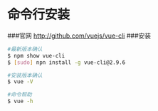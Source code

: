    命令行安装
   ===========
   ###官网
   http://github.com/vuejs/vue-cli
   ###安装
   ~~~bash
   #最新版本确认
   $ npm show vue-cli
   $ [sudo] npn install -g vue-cli@2.9.6
   
   #安装版本确认
   $ vue -V
   
   #命令帮助
   $ vue -h
   ~~~~
   
    
